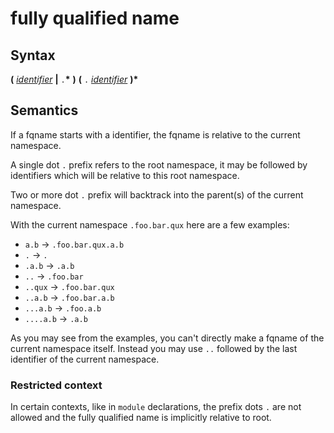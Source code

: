 # fully qualified name

## Syntax

__(__ [_identifier_](identifier.md) __|__ `.`__*__ __)__ __(__ `.` [_identifier_](identifier.md) __)*__


## Semantics

If a fqname starts with a identifier, the fqname is relative to the current
namespace.

A single dot `.` prefix refers to the root namespace, it may be followed by
identifiers which will be relative to this root namespace.

Two or more dot `.` prefix will backtrack into the parent(s) of the current
namespace.

With the current namespace `.foo.bar.qux` here are a few examples:
 - `a.b` -> `.foo.bar.qux.a.b`
 - `.` -> `.`
 - `.a.b` -> `.a.b`
 - `..` -> `.foo.bar`
 - `..qux` -> `.foo.bar.qux`
 - `..a.b` -> `.foo.bar.a.b`
 - `...a.b` -> `.foo.a.b`
 - `....a.b` -> `.a.b`

As you may see from the examples, you can't directly make a fqname of the
current namespace itself. Instead you may use `..` followed by the last
identifier of the current namespace.


### Restricted context

In certain contexts, like in `module` declarations, the prefix dots `.`
are not allowed and the fully qualified name is implicitly relative
to root.

